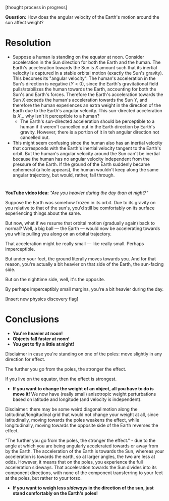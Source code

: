 [thought process in progress]

**Question:** How does the angular velocity of the Earth's motion around the sun affect weight?

# Resolution

- Suppose a human is standing on the equator at noon. Consider acceleration in the Sun direction for both the Earth and the human. The Earth's acceleration towards the Sun is $X$ amount such that its inertial velocity is captured in a stable orbital motion (exactly the Sun's gravity). This becomes its "angular velocity". The human's acceleration in the Sun's direction is negative ($Y < 0$), since the Earth's gravitational field pulls/stabilizes the human towards the Earth, accounting for both the Sun's and Earth's forces. Therefore the Earth's acceleration towards the Sun $X$ exceeds the human's acceleration towards the Sun $Y$, and therefore the human experiences an extra weight in the direction of the Earth due to the Earth's angular velocity. This sun-directed acceleration is $X$... why isn't it perceptible to a human?
  - The Earth's sun-directed acceleration should be perceptible to a human if it weren't cancelled out in the Earth direction by Earth's gravity. However, there is a portion of it in teh angular direction not cancelled out.
- This might seem confusing since the human also has an inertial velocity that corresponds with the Earth's inertial velocity tangent to the Earth's orbit. But the human's angular velocity around the Sun can't be inertial because the human has no angular velocity independent from the pressure of the Earth. If the ground of the Earth suddenly became ephemeral (a hole appears), the human wouldn't keep along the same angular trajectory, but would, rather, fall through.

#

**YouTube video idea:** *"Are you heavier during the day than at night?"*

Suppose the Earth was somehow frozen in its orbit. Due to its gravity on you relative to that of the sun's, you'd still be comfortably on its surface experiencing things about the same.

But now, what if we resume that orbital motion (gradually again) back to normal? Well, a big ball — the Earth — would now be accelerating towards you while pulling you along on an orbital trajectory.

That acceleration might be really small — like really small. Perhaps imperceptible.

But under your feet, the ground literally moves towards you. And for that reason, you're actually a bit heavier on that side of the Earth, the sun-facing side.

But on the nighttime side, well, it's the opposite.

By perhaps imperceptibly small margins, you're a bit heavier during the day.

[Insert new physics discovery flag]

# Conclusions

- **You're heavier at noon!**
- **Objects fall faster at noon!**
- **You get to fly a little at night!**

Disclaimer in case you're standing on one of the poles: move slightly in any direction for effect.

The further you go from the poles, the stronger the effect.

If you live on the equator, then the effect is strongest.

- **If you want to change the weight of an object, all you have to do is move it!** We now have (really small) anisotropic weight perturbations based on latitude and longitude (and velocity is independent).

Disclaimer: there may be some weird diagonal motion along the latitudinal/longitudinal grid that would not change your weight at all, since latitudinally, moving towards the poles weakens the effect, while longitudinally, moving towards the opposite side of the Earth reverses the effect.

"The further you go from the poles, the stronger the effect." - due to the angle at which you are being angularly accelerated towards or away from by the Earth. The acceleration of the Earth is towards the Sun, whereas your acceleration is towards the earth, so at larger angles, the two are less at odds. However, it means that on the poles, you experience the full acceleration sideways. That acceleration towards the Sun divides into its component directions, with none of the component transferring to your feet at the poles, but rather to your torso.

- **If you want to weigh less *sideways* in the direction of the sun, just stand comfortably on the Earth's poles!**
